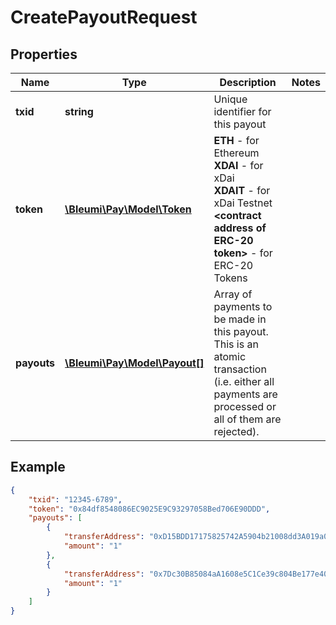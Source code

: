 # CreatePayoutRequest

## Properties
Name | Type | Description | Notes
------------ | ------------- | ------------- | -------------
**txid** | **string** | Unique identifier for this payout | 
**token** | [**\Bleumi\Pay\Model\Token**](Token.md) | <b>ETH</b> - for Ethereum  <br/> <b>XDAI</b> - for xDai <br/> <b>XDAIT</b> - for xDai Testnet <br/> <b> &lt;contract address of ERC-20 token&gt;</b> - for ERC-20 Tokens  | 
**payouts** | [**\Bleumi\Pay\Model\Payout[]**](Payout.md) | Array of payments to be made in this payout. This is an atomic transaction (i.e. either all payments are processed or all of them are rejected). | 


## Example

```json
{
    "txid": "12345-6789",
    "token": "0x84df8548086EC9025E9C93297058Bed706E90DDD",
    "payouts": [
        {
            "transferAddress": "0xD15BDD17175825742A5904b21008dd3A019a060E",
            "amount": "1"
        },
        {
            "transferAddress": "0x7Dc30B85084aA1608e5C1Ce39c804Be177e40A07",
            "amount": "1"
        }
    ]
}
```